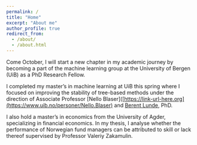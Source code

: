 ```yaml
---
permalink: /
title: "Home"
excerpt: "About me"
author_profile: true
redirect_from: 
  - /about/
  - /about.html
---
```

Come October, I will start a new chapter in my academic journey by becoming a part of the machine learning group at the University of Bergen (UiB) as a PhD Research Fellow.

I completed my master’s in machine learning at UiB this spring where I focused on improving the stability of tree-based methods under the direction of Associate Professor [Nello Blaser]([https://link-url-here.org](https://www.uib.no/personer/Nello.Blaser) and [Berent Lunde](https://berentlunde.netlify.app/), PhD. 

I also hold a master’s in economics from the University of Agder, specializing in financial economics. In my thesis, I analyse whether the performance of Norwegian fund managers can be attributed to skill or lack thereof supervised by Professor Valeriy Zakamulin. 

